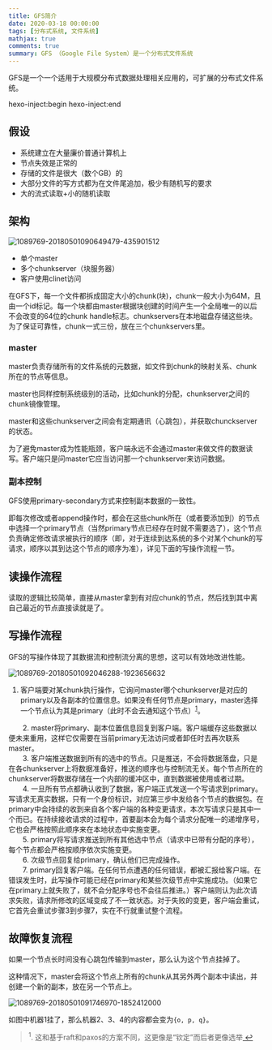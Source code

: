 ```yaml
---
title: GFS简介
date: 2020-03-18 00:00:00
tags: [分布式系统, 文件系统]
mathjax: true
comments: true
summary: GFS （Google File System）是一个分布式文件系统
---
```

<p>GFS是一个一个适用于大规模分布式数据处理相关应用的，可扩展的分布式文件系统。</p>
 hexo-inject:begin  hexo-inject:end <h2 id="假设"><a class="headerlink" href="#假设" title="假设"></a>假设</h2><ul>
<li>系统建立在大量廉价普通计算机上</li>
<li>节点失效是正常的</li>
<li>存储的文件是很大（数个GB）的</li>
<li>大部分文件的写方式都为在文件尾追加，极少有随机写的要求</li>
<li>大的流式读取+小的随机读取</li>
</ul>
<h2 id="架构"><a class="headerlink" href="#架构" title="架构"></a>架构</h2><p><img alt="1089769-20180501090649479-435901512" src="./1089769-20180501090649479-435901512.png"/></p>
<ul>
<li>单个master</li>
<li>多个chunkserver（块服务器）</li>
<li>客户使用clinet访问</li>
</ul>
<p>在GFS下，每一个文件都拆成固定大小的chunk(块)，chunk一般大小为64M，且由一个id标记。每一个块都由master根据块创建的时间产生一个全局唯一的以后不会改变的64位的chunk handle标志。chunkservers在本地磁盘存储这些块。为了保证可靠性，chunk一式三份，放在三个chunkservers里。</p>
<h3 id="master"><a class="headerlink" href="#master" title="master"></a>master</h3><p>master负责存储所有的文件系统的元数据，如文件到chunk的映射关系、chunk所在的节点等信息。</p>
<p>master也同样控制系统级别的活动，比如chunk的分配，chunkserver之间的chunk镜像管理。</p>
<p>master和这些chunkserver之间会有定期通讯（心跳包），并获取chunckserver的状态。 </p>
<p>为了避免master成为性能瓶颈，客户端永远不会通过master来做文件的数据读写。客户端只是问master它应当访问那一个chunkserver来访问数据。</p>
<h3 id="副本控制"><a class="headerlink" href="#副本控制" title="副本控制"></a>副本控制</h3><p>GFS使用primary-secondary方式来控制副本数据的一致性。</p>
<p>即每次修改或者append操作时，都会在这些chunk所在（或者要添加到）的节点中选择一个primary节点（当然primary节点已经存在时就不需要选了），这个节点负责确定修改请求被执行的顺序（即，对于连续到达系统的多个对某个chunk的写请求，顺序以其到达这个节点的顺序为准），详见下面的写操作流程一节。</p>
<h2 id="读操作流程"><a class="headerlink" href="#读操作流程" title="读操作流程"></a>读操作流程</h2><p>读取的逻辑比较简单，直接从master拿到有对应chunk的节点，然后找到其中离自己最近的节点直接读就是了。</p>
<h2 id="写操作流程"><a class="headerlink" href="#写操作流程" title="写操作流程"></a>写操作流程</h2><p>GFS的写操作体现了其数据流和控制流分离的思想，这可以有效地改进性能。</p>
<p><img alt="1089769-20180501092046288-1923656632" src="./1089769-20180501092046288-1923656632.png"/></p>
<ol>
<li>客户端要对某chunk执行操作，它询问master哪个chunkserver是对应的primary以及各副本的位置信息。如果没有任何节点是primary，master选择一个节点认为其是primary（此时不会去通知这个节点）<sup><a href="#fn_1" id="reffn_1">1</a></sup>。</li>
</ol>
<p>　　2. master将primary、副本位置信息回复到客户端。客户端缓存这些数据以便未来重用，这样它仅需要在当前primary无法访问或者卸任时去再次联系master。<br/>　　3. 客户端推送数据到所有的选中的节点。只是推送，不会将数据落盘，只是在各chunkserver上将数据准备好，推送的顺序也与控制流无关。每个节点所在的chunkserver将数据存储在一个内部的缓冲区中，直到数据被使用或者过期。<br/>　　4. 一旦所有节点都确认收到了数据，客户端正式发送一个写请求到primary。写请求无真实数据，只有一个身份标识，对应第三步中发给各个节点的数据包。在primary中会持续的收到来自各个客户端的各种变更请求，本次写请求只是其中一个而已。在持续接收请求的过程中，首要副本会为每个请求分配唯一的递增序号，它也会严格按照此顺序来在本地状态中实施变更。<br/>　　5. primary将写请求推送到所有其他选中节点（请求中已带有分配的序号），每个节点都会严格按顺序依次实施变更。<br/>　　6. 次级节点回复给primary，确认他们已完成操作。<br/>　　7. primary回复客户端。在任何节点遭遇的任何错误，都被汇报给客户端。在错误发生时，此写操作可能已经在primary和某些次级节点中实施成功。（如果它在primary上就失败了，就不会分配序号也不会往后推进。）客户端则认为此次请求失败，请求所修改的区域变成了不一致状态。对于失败的变更，客户端会重试，它首先会重试步骤3到步骤7，实在不行就重试整个流程。</p>
<h2 id="故障恢复流程"><a class="headerlink" href="#故障恢复流程" title="故障恢复流程"></a>故障恢复流程</h2><p>如果一个节点长时间没有心跳包传输到master，那么认为这个节点挂掉了。</p>
<p>这种情况下，master会将这个节点上所有的chunk从其另外两个副本中读出，并创建一个新的副本，放在另一个节点上。</p>
<p><img alt="1089769-20180501091746970-1852412000" src="./1089769-20180501091746970-1852412000.png"/></p>
<p>如图中机器1挂了，那么机器2、3、4的内容都会变为<code>{o, p, q}</code>。</p>
<blockquote id="fn_1">
<sup>1</sup>. 这和基于raft和paxos的方案不同，这更像是“钦定”而后者更像选举<a href="#reffn_1" title="Jump back to footnote [1] in the text."> ↩</a>
</blockquote>

